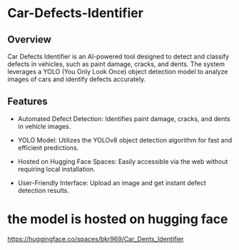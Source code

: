 # Car-Defects-Identifier
## Overview

Car Defects Identifier is an AI-powered tool designed to detect and classify defects in vehicles, such as paint damage, cracks, and dents. The system leverages a YOLO (You Only Look Once) object detection model to analyze images of cars and identify defects accurately.

## Features
- Automated Defect Detection: Identifies paint damage, cracks, and dents in vehicle images.

- YOLO Model: Utilizes the YOLOv8 object detection algorithm for fast and efficient predictions.

- Hosted on Hugging Face Spaces: Easily accessible via the web without requiring local installation.

- User-Friendly Interface: Upload an image and get instant defect detection results.

# the model is hosted on hugging face 
https://huggingface.co/spaces/bkr969/Car_Dents_Identifier
